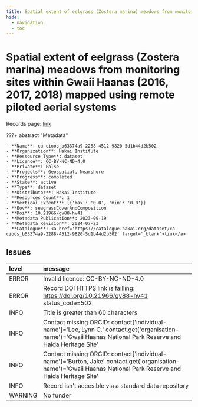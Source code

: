 ```yaml
---
title: Spatial extent of eelgrass (Zostera marina) meadows from monitoring sites within Gwaii Haanas (2016, 2017, 2018) mapped using remote piloted aerial systems
hide:
  - navigation
  - toc
---
```


# Spatial extent of eelgrass (Zostera marina) meadows from monitoring sites within Gwaii Haanas (2016, 2017, 2018) mapped using remote piloted aerial systems

Records page: <a href='https://catalogue.hakai.org/dataset/ca-cioos_b63374a9-2288-4512-9820-5d1b44d2b502' target='_blank'>link</a>

???+ abstract "Metadata"

    - **Name**: ca-cioos_b63374a9-2288-4512-9820-5d1b44d2b502 
    - **Organization**: Hakai Institute 
    - **Ressource Type**: dataset 
    - **Licence**: CC-BY-NC-ND-4.0 
    - **Private**: False 
    - **Projects**: Geospatial, Nearshore 
    - **Progress**: completed 
    - **State**: active 
    - **Type**: dataset 
    - **Distributor**: Hakai Institute 
    - **Resources Count**: 1 
    - **Vertical Extent**: [{'max': '0.0', 'min': '0.0'}] 
    - **Eov**: seagrassCoverAndComposition 
    - **Doi**: 10.21966/gv88-hv41 
    - **Metadata Publication**: 2023-09-19 
    - **Metadata Revision**: 2024-07-23 
    - **Catalogue**: <a href='https://catalogue.hakai.org/dataset/ca-cioos_b63374a9-2288-4512-9820-5d1b44d2b502' target='_blank'>link</a> 

<div id='map'></div>




## Issues
| level   | message                                                                                                                                                        |
|:--------|:---------------------------------------------------------------------------------------------------------------------------------------------------------------|
| ERROR   | Invalid licence: CC-BY-NC-ND-4.0                                                                                                                               |
| ERROR   | Record DOI HTTPS link is failling: https://doi.org/10.21966/gv88-hv41 status_code=502                                                                          |
| INFO    | Title is greater than 60 characters                                                                                                                            |
| INFO    | Contact missing ORCID: contact['individual-name']='Lee, Lynn C.' contact.get('organisation-name')='Gwaii Haanas National Park Reserve and Haida Heritage Site' |
| INFO    | Contact missing ORCID: contact['individual-name']='Burton, Jake' contact.get('organisation-name')='Gwaii Haanas National Park Reserve and Haida Heritage Site' |
| INFO    | Record isn't accesible via a standard data repository                                                                                                          |
| WARNING | No funder                                                                                                                                                      |


<script>
   document.addEventListener("DOMContentLoaded", function() {
    var map = L.map('map').setView([51.505, -125.09], 5);
    L.tileLayer('https://tile.openstreetmap.org/{z}/{x}/{y}.png', {
        maxZoom: 19,
        attribution: '&copy; <a href="http://www.openstreetmap.org/copyright">OpenStreetMap</a>'
    }).addTo(map);
    var geojsonFeature = {
        "type": "Feature",
        "properties": {
            "name" : "Spatial extent of eelgrass (Zostera marina) meadows from monitoring sites within Gwaii Haanas (2016, 2017, 2018) mapped using remote piloted aerial systems"
        },
        "geometry": {'type': 'Polygon', 'coordinates': [[[-131.4, 52.75], [-131.7, 52.74], [-131.9, 52.58], [-131.6, 52.25], [-131.0, 51.89], [-130.9, 52.1], [-131.2, 52.52], [-131.4, 52.75]]]}
    }
    L.geoJSON(geojsonFeature).addTo(map);
   })
</script>